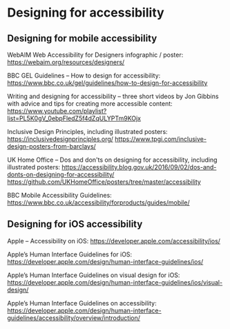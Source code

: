 # Designing for accessibility


## Designing for mobile accessibility

WebAIM Web Accessibility for Designers infographic / poster:
https://webaim.org/resources/designers/

BBC GEL Guidelines – How to design for accessibility:
https://www.bbc.co.uk/gel/guidelines/how-to-design-for-accessibility

Writing and designing for accessibility – three short videos by Jon Gibbins with advice and tips for creating more accessible content:
https://www.youtube.com/playlist?list=PL5K0gV_0ebpFledZ5f4dZqULYPTm9KOjx

Inclusive Design Principles, including illustrated posters:
https://inclusivedesignprinciples.org/
https://www.tpgi.com/inclusive-design-posters-from-barclays/

UK Home Office – Dos and don'ts on designing for accessibility, including illustrated posters:
https://accessibility.blog.gov.uk/2016/09/02/dos-and-donts-on-designing-for-accessibility/
https://github.com/UKHomeOffice/posters/tree/master/accessibility

BBC Mobile Accessibility Guidelines:
https://www.bbc.co.uk/accessibility/forproducts/guides/mobile/


## Designing for iOS accessibility

Apple – Accessibility on iOS:
https://developer.apple.com/accessibility/ios/

Apple’s Human Interface Guidelines for iOS:
https://developer.apple.com/design/human-interface-guidelines/ios/

Apple’s Human Interface Guidelines on visual design for iOS:
https://developer.apple.com/design/human-interface-guidelines/ios/visual-design/

Apple’s Human Interface Guidelines on accessibility:
https://developer.apple.com/design/human-interface-guidelines/accessibility/overview/introduction/

